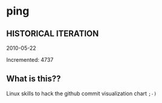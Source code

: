 # ping

## HISTORICAL ITERATION
2010-05-22

Incremented: 4737

## What is this?? 
Linux skills to hack the github commit visualization chart `;-)`
